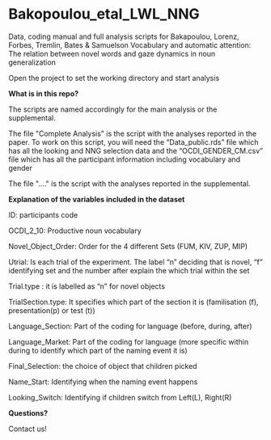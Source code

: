# Bakopoulou_etal_LWL_NNG
Data, coding manual and full analysis scripts for Bakapoulou, Lorenz, Forbes, Tremlin, Bates &amp; Samuelson Vocabulary and automatic attention: The relation between novel words and gaze dynamics in noun generalization

Open the project to set the working directory and start analysis

**What is in this repo?**

The scripts are named accordingly for the main analysis or the supplemental. 

The file "Complete Analysis" is the script with the analyses reported in the paper.
To work on this script, you will need the “Data_public.rds” file which has all the looking and NNG selection data and the “OCDI_GENDER_CM.csv” file which has all the participant information including vocabulary and gender

The file "…." is the script with the analyses reported in the supplemental.



**Explanation of the variables included in the dataset**

ID: participants code 

OCDI_2_10: Productive noun vocabulary

Novel_Object_Order: Order for the 4 different Sets (FUM, KIV, ZUP, MIP)

Utrial: Is each trial of the experiment.  The label “n” deciding that is novel, “f” identifying set and the number after explain the which trial within the set

Trial.type : it is labelled as “n” for novel objects

TrialSection.type: It specifies which part of the section it is (familisation (f), presentation(p) or test (t)) 

Language_Section: Part of the coding for language (before, during, after)

Language_Market: Part of the coding for language (more specific within during to identify which part of the naming event it is)

Final_Selection: the choice of object that children picked 

Name_Start: Identifying when the naming event happens 

Looking_Switch: Identifying if children switch from Left(L), Right(R)



**Questions?**

Contact us!

